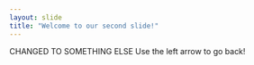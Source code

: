 ```yaml
---
layout: slide
title: "Welcome to our second slide!"
---
```

CHANGED TO SOMETHING ELSE
Use the left arrow to go back!
